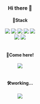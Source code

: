 <div align="center">
  
### Hi there 👋

#### 🧐Stack
<img src="https://img.shields.io/badge/html5-eb5c24?plastic&logo=html5&logoColor=white">
<img src="https://img.shields.io/badge/css3-2386c7?plastic&logo=css3&logoColor=white">
<img src="https://img.shields.io/badge/Scss-ff69b4?plastic&logo=sass&logoColor=white">
<img src="https://img.shields.io/badge/jquery-0169af?plastic&logo=jquery&logoColor=white">
<img src="https://img.shields.io/badge/Photoshop-2da9ff?plastic&logo=adobe-photoshop&logoColor=white">
<br>
<img src="https://img.shields.io/badge/Git-f34e28?plastic&logo=git&logoColor=white">
<img src="https://img.shields.io/badge/Adobe%20XD-ff26be?plastic&logo=adobe-xd&logoColor=white">
<br>
<br>
  
#### 🌈Come here! <br>
<img src="https://img.shields.io/badge/Velog-20c393?plastic&logo=vimeo&logoColor=white&link=https://velog.io/@sky">
<br>
<br>

#### 🛠working...
<img src="https://img.shields.io/badge/NG%20TISSOT-3455c0?plastic&logoColor=white&link=http://ngtissot.kr/">

